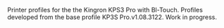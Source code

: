 Printer profiles for the the Kingron KPS3 Pro with Bl-Touch. Profiles developed from the base profile KP3S Pro.v1.08.3122. Work in progress.

